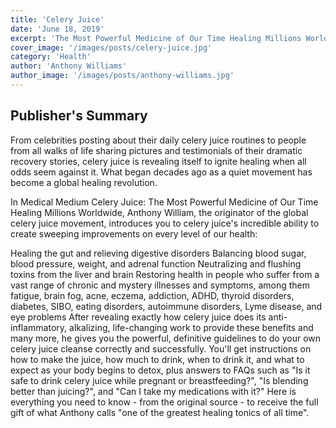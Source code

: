 ```yaml
---
title: 'Celery Juice'
date: 'June 18, 2019'
excerpt: 'The Most Powerful Medicine of Our Time Healing Millions Worldwide'
cover_image: '/images/posts/celery-juice.jpg'
category: 'Health'
author: 'Anthony Williams'
author_image: '/images/posts/anthony-williams.jpg'
---
```


## Publisher's Summary

From celebrities posting about their daily celery juice routines to people from all walks of life sharing pictures and testimonials of their dramatic recovery stories, celery juice is revealing itself to ignite healing when all odds seem against it. What began decades ago as a quiet movement has become a global healing revolution.

In Medical Medium Celery Juice: The Most Powerful Medicine of Our Time Healing Millions Worldwide, Anthony William, the originator of the global celery juice movement, introduces you to celery juice's incredible ability to create sweeping improvements on every level of our health:

Healing the gut and relieving digestive disorders
Balancing blood sugar, blood pressure, weight, and adrenal function
Neutralizing and flushing toxins from the liver and brain
Restoring health in people who suffer from a vast range of chronic and mystery illnesses and symptoms, among them fatigue, brain fog, acne, eczema, addiction, ADHD, thyroid disorders, diabetes, SIBO, eating disorders, autoimmune disorders, Lyme disease, and eye problems
After revealing exactly how celery juice does its anti-inflammatory, alkalizing, life-changing work to provide these benefits and many more, he gives you the powerful, definitive guidelines to do your own celery juice cleanse correctly and successfully. You'll get instructions on how to make the juice, how much to drink, when to drink it, and what to expect as your body begins to detox, plus answers to FAQs such as "Is it safe to drink celery juice while pregnant or breastfeeding?", "Is blending better than juicing?", and "Can I take my medications with it?" Here is everything you need to know - from the original source - to receive the full gift of what Anthony calls "one of the greatest healing tonics of all time".
